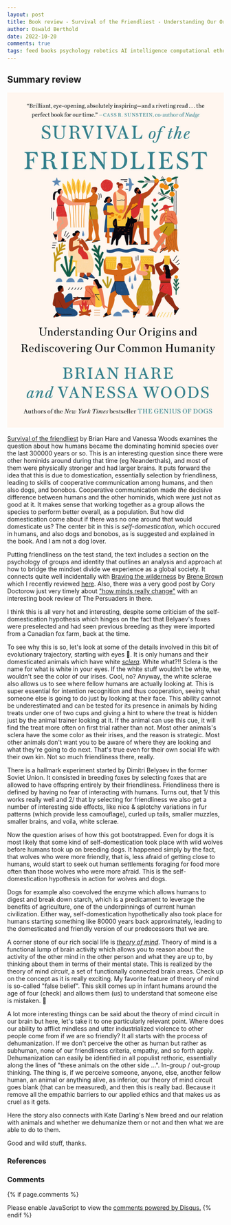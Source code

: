 ```yaml
---
layout: post
title: Book review - Survival of the Friendliest - Understanding Our Origins and Rediscovering Our Common Humanity, by Hare & Woods, 2020
author: Oswald Berthold
date: 2022-10-20
comments: true
tags: feed books psychology robotics AI intelligence computational ethology evolution
---
```


## Summary review

![image](/assets/survival-of-the-friendliest-publisher-pic-9780399590689.jpg)

[Survival of the
friendliest](https://www.penguinrandomhouse.com/books/550437/survival-of-the-friendliest-by-brian-hare-and-vanessa-woods/)
by Brian Hare and Vanessa Woods examines the question about how humans
became the dominating hominid species over the last 300000 years or
so. This is an interesting question since there were other hominids
around during that time (eg Neanderthals), and most of them were
physically stronger and had larger brains. It puts forward the idea
that this is due to domestication, essentially selection by
friendliness, leading to skills of cooperative communication among
humans, and then also dogs, and bonobos. Cooperative communication
made _the_ decisive difference between humans and the other hominids,
which were just not as good at it. It makes sense that working
together as a group allows the species to perform better overall, as a
population. But how did domestication come about if there was no one
around that would domesticate us? The center bit in this is
*self-domestication*, which occured in humans, and also dogs and
bonobos, as is suggested and explained in the book. And I am not a dog
lover.

Putting friendliness on the test stand, the text includes a section on
the psychology of groups and identity that outlines an analysis and
approach at how to bridge the mindset divide we experience as a global
society. It connects quite well incidentally with [Braving the
wilderness](/2022/08/15/books-mini-risk-uncertainty-wilderness/)
by [Brene Brown](https://brenebrown.com/) which I recently reviewed
[here](/2022/08/15/books-mini-risk-uncertainty-wilderness/). Also,
there was a very good post by Cory Doctorow just very timely about
["how minds really
change"](https://pluralistic.net/2022/10/23/narrative-warfare/) with
an interesting book review of The Persuaders in there.

I think this is all very hot and interesting, despite some criticism
of the self-domestication hypothesis which hinges on the fact that
Belyaev's foxes were preselected and had seen previous breeding as
they were imported from a Canadian fox farm, back at the time.

To see why this is so, let's look at some of the details involved in
this bit of evolutionary trajectory, starting with eyes 👀. It is only
humans and their domesticated animals which have white
[*sclera*](https://en.wikipedia.org/wiki/Sclera). White what?!! Sclera
is the name for what is white in your eyes. If the white stuff
wouldn't be white, we wouldn't see the color of our irises. Cool, no?
Anyway, the white sclerae also allows us to see where fellow humans
are actually looking at. This is super essential for intention
recognition and thus cooperation, seeing what someone else is going to
do just by looking at their face. This ability cannot be
underestimated and can be tested for its presence in animals by hiding
treats under one of two cups and giving a hint to where the treat is
hidden just by the animal trainer looking at it. If the animal can use
this cue, it will find the treat more often on first trial rather than
not. Most other animals's sclera have the some color as their irises,
and the reason is strategic. Most other animals don't want you to be
aware of where they are looking and what they're going to do
next. That's true even for their own social life with their own
kin. Not so much friendliness there, really.

There is a hallmark experiment started by Dimitri Belyaev in the
former Soviet Union. It consisted in breeding foxes by selecting foxes
that are allowed to have offspring entirely by their
friendliness. Friendliness there is defined by having no fear of
interacting with humans. Turns out, that 1/ this works really well and
2/ that by selecting for friendliness we also get a number of
interesting side effects, like nice & splotchy variations in fur
patterns (which provide less camouflage), curled up tails, smaller
muzzles, smaller brains, and voila, white sclerae.

Now the question arises of how this got bootstrapped. Even for dogs it
is most likely that some kind of self-domestication took place with
wild wolves before humans took up on breeding dogs. It happened simply
by the fact, that wolves who were more friendly, that is, less afraid
of getting close to humans, would start to seek out human settlements
foraging for food more often than those wolves who were more
afraid. This is the self-domestication hypothesis in action for wolves
and dogs.

Dogs for example also coevolved the enzyme which allows humans to
digest and break down starch, which is a predicament to leverage the
benefits of agriculture, one of the underpinnings of current human
civilization. Either way, self-domestication hypothetically also took
place for humans starting something like 80000 years back
approximately, leading to the domesticated and friendly version of our
predecessors that we are.

A corner stone of our rich social life is [*theory of
mind*](https://en.wikipedia.org/wiki/Theory_of_mind). Theory of mind
is a functional lump of brain activity which allows you to reason
about the activity of the other mind in the other person and what they
are up to, by thinking about them in terms of their mental state. This
is realized by the theory of mind *circuit*, a set of functionally
connected brain areas. Check up on the concept as it is really
exciting. My favorite feature of theory of mind is so-called "false
belief". This skill comes up in infant humans around the age of four
(check) and allows them (us) to understand that someone else is
mistaken. :shrug:

A lot more interesting things can be said about the theory of mind
circuit in our brain but here, let's take it to one particularly
relevant point. Where does our ability to afflict mindless and utter
industrialized violence to other people come from if we are so
friendly? It all starts with the process of dehumanization. If we
don't perceive the other as human but rather as subhuman, none of our
friendliness criteria, empathy, and so forth apply. Dehumanization can
easily be identified in all populist rethoric, essentially along the
lines of "these animals on the other side ...". In-group / out-group
thinking. The thing is, if we perceive someone, anyone, else, another
fellow human, an animal or anything alive, as inferior, our theory of
mind circuit goes blank (that can be measured), and then this is
really bad. Because it remove all the empathic barriers to our applied
ethics and that makes us as cruel as it gets.

Here the story also connects with Kate Darling's New breed and our
relation with animals and whether we dehumanize them or not and then
what we are able to do to them.

Good and wild stuff, thanks.

### References
 
### Comments

{% if page.comments %}
<div id="disqus_thread"></div>
<script>

/**
*  RECOMMENDED CONFIGURATION VARIABLES: EDIT AND UNCOMMENT THE SECTION BELOW TO INSERT DYNAMIC VALUES FROM YOUR PLATFORM OR CMS.
*  LEARN WHY DEFINING THESE VARIABLES IS IMPORTANT: https://disqus.com/admin/universalcode/#configuration-variables*/
/*
var disqus_config = function () {
this.page.url = PAGE_URL;  // Replace PAGE_URL with your page's canonical URL variable
this.page.identifier = PAGE_IDENTIFIER; // Replace PAGE_IDENTIFIER with your page's unique identifier variable
};
*/
(function() { // DON'T EDIT BELOW THIS LINE
var d = document, s = d.createElement('script');
s.src = '//x75.disqus.com/embed.js';
s.setAttribute('data-timestamp', +new Date());
(d.head || d.body).appendChild(s);
})();
</script>
<noscript>Please enable JavaScript to view the <a href="https://disqus.com/?ref_noscript">comments powered by Disqus.</a></noscript>
{% endif %}

